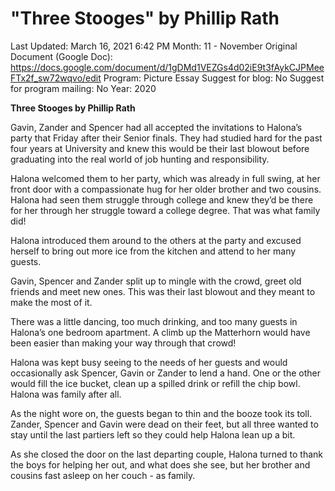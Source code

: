 # "Three Stooges" by Phillip Rath

Last Updated: March 16, 2021 6:42 PM
Month: 11 - November
Original Document (Google Doc): https://docs.google.com/document/d/1gDMd1VEZGs4d02iE9t3fAykCJPMeeFTx2f_sw72wqvo/edit
Program: Picture Essay
Suggest for blog: No
Suggest for program mailing: No
Year: 2020

**Three Stooges by Phillip Rath**

Gavin, Zander and Spencer had all accepted the invitations to Halona’s party that Friday after their Senior finals. They had studied hard for the past four years at University and knew this would be their last blowout before graduating into the real world of job hunting and responsibility.

Halona welcomed them to her party, which was already in full swing, at her front door with a compassionate hug for her older brother and two cousins. Halona had seen them struggle through college and knew they’d be there for her through her struggle toward a college degree. That was what family did!

Halona introduced them around to the others at the party and excused herself to bring out more ice from the kitchen and attend to her many guests.

Gavin, Spencer and Zander split up to mingle with the crowd, greet old friends and meet new ones. This was their last blowout and they meant to make the most of it.

There was a little dancing, too much drinking, and too many guests in Halona’s one bedroom apartment. A climb up the Matterhorn would have been easier than making your way through that crowd!

Halona was kept busy seeing to the needs of her guests and would occasionally ask Spencer, Gavin or Zander to lend a hand. One or the other would fill the ice bucket, clean up a spilled drink or refill the chip bowl. Halona was family after all.

As the night wore on, the guests began to thin and the booze took its toll. Zander, Spencer and Gavin were dead on their feet, but all three wanted to stay until the last partiers left so they could help Halona lean up a bit.

As she closed the door on the last departing couple, Halona turned to thank the boys for helping her out, and what does she see, but her brother and cousins fast asleep on her couch - as family.